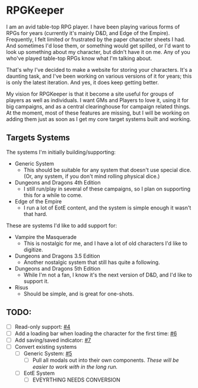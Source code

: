 # RPGKeeper

I am an avid table-top RPG player. I have been playing various forms of RPGs for years (currently it's mainly D&D, and 
Edge of the Empire). Frequently, I felt limited or frustrated by the paper character sheets I had. And sometimes I'd
lose them, or something would get spilled, or I'd want to look up something about my character, but didn't have it on me.
Any of you who've played table-top RPGs know what I'm talking about.

That's why I've decided to make a website for storing your characters. It's a daunting task, and I've been working on
various versions of it for years; this is only the latest iteration. And yes, it does keep getting better.

My vision for RPGKeeper is that it become a site useful for groups of players as well as individuals. I want GMs and 
Players to love it, using it for big campaigns, and as a central clearinghouse for campaign related things. At the 
moment, most of these features are missing, but I will be working on adding them just as soon as I get my core target 
systems built and working.

## Targets Systems

The systems I'm initially building/supporting:

* Generic System
    * This should be suitable for any system that doesn't use special dice. (Or, any system, if you don't mind rolling physical dice.)
* Dungeons and Dragons 4th Edition
    * I still run/play in several of these campaigns, so I plan on supporting this for a while to come.
* Edge of the Empire
    * I run a lot of EotE content, and the system is simple enough it wasn't that hard.

These are systems I'd like to add support for:

* Vampire the Masquerade
    * This is nostalgic for me, and I have a lot of old characters I'd like to digitize.
* Dungeons and Dragons 3.5 Edition
    * Another nostalgic system that still has quite a following.
* Dungeons and Dragons 5th Edition
    * While I'm not a fan, I know it's the next version of D&D, and I'd like to support it.
* Risus
    * Should be simple, and is great for one-shots.

## TODO:

* [ ] Read-only support: [#4](https://github.com/Morgul/rpgkeeper/issues/4)
* [ ] Add a loading bar when loading the character for the first time: [#6](https://github.com/Morgul/rpgkeeper/issues/6)
* [ ] Add saving/saved indicator: [#7](https://github.com/Morgul/rpgkeeper/issues/7)
* [ ] Convert existing systems
    * [ ] Generic System: [#5](https://github.com/Morgul/rpgkeeper/issues/5)
        * [ ] Pull all modals out into their own components. _These will be easier to work with in the long run._ 
    * [ ] EotE System
        * [ ]  EVEYRTHING NEEDS CONVERSION
